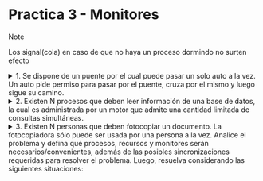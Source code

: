 # Practica 3 - Monitores
> [!NOTE]
> Los signal(cola) en caso de que no haya un proceso dormindo no surten efecto
<details>
  <summary>1. Se dispone de un puente por el cual puede pasar un solo auto a la vez. Un auto pide permiso para pasar por el puente, cruza por el mismo y luego sigue su camino.</summary>

  ``` java
    Monitor  Puente 
    cond cola;  
    int cant= 0; 
 
    Procedure entrarPuente () 
         while ( cant > 0) wait (cola); 
         cant = cant + 1;    
    end; 
 
    Procedure salirPuente () 
        cant = cant – 1; 
        signal(cola); 
    end; 
End Monitor;  
 
Process Auto [a:1..M] 
   Puente. entrarPuente (a); 
   “el auto cruza el puente” 
   Puente. salirPuente(a); 
End Process; 

  ```
<details>
  <summary>A) ¿El código funciona correctamente?
Justifique su respuesta</summary>

  Este es el contenido que se oculta hasta que haces clic. Puedes agregar texto, imágenes o incluso código aquí.

</details>
<details>
  <summary>B) ¿Se podría simplificar el programa? ¿Sin
monitor? ¿Menos procedimientos? ¿Sin
variable condition? En caso afirmativo,
rescriba el código</summary>

  Este es el contenido que se oculta hasta que haces clic. Puedes agregar texto, imágenes o incluso código aquí.

</details>
<details>
  <summary>C)¿La solución original respeta el orden de
llegada de los vehículos? Si rescribió el código
en el punto b), ¿esa solución respeta el orden
de llegada?</summary>

  Este es el contenido que se oculta hasta que haces clic. Puedes agregar texto, imágenes o incluso código aquí.

</details>
</details>

<details>
    <summary>2. Existen N procesos que deben leer información de una base de datos, la cual es administrada por un motor que admite una cantidad limitada de consultas simultáneas.</summary>
    <details>
    <summary>a) Analice el problema y defina qué procesos, recursos y monitores serán necesarios/convenientes,  además  de  las  posibles  sincronizaciones  requeridas  para resolver el problema.</summary>
    </details>
    <details>
    <summary> b) Implemente el acceso a la base por parte de los procesos, sabiendo que el motor de base de datos puede atender a lo sumo 5 consultas de lectura simultáneas.
    </summary>


``` java
    Monitor MotorBDD{
	int lugares = 0;
	cond cola;
	
	procedure pasar(){
		if(lugares == 5 ){ // si no hay lugar en la BDD me duermo 
			wait(cola);
		}
		// si hay lugar
		lugares++;
	}
	procedure salir(){
			signal(cola);
			// podria otro proceso entrar antes del que desperte ?
			lugares--;	
	}
}
```
``` java
  Process proceso[id:0..N-1]{
	Monitor.pasar();
	leerBaseDeDatos();
	Monitor.salir();

}
```
  </details>
</details>
<details>
  <summary>3.  Existen N personas que deben fotocopiar un documento. La fotocopiadora sólo puede ser 
usada  por  una  persona  a  la  vez.  Analice  el  problema  y  defina  qué  procesos,  recursos  y 
monitores serán necesarios/convenientes, además de las posibles sincronizaciones requeridas 
para resolver el problema. Luego, resuelva considerando las siguientes situaciones:</summary>
<details><summary>a) Implemente  una  solución  suponiendo  no  importa el  orden  de  uso.  Existe  una  función Fotocopiar() que simula el uso de la fotocopiadora.</summary>

``` java
Monitor impresora{
	Procedure Fotocopiar(doc:in Documento,aux:out Fotocopia ){
		aux = fotocopiar(doc);
	}
}
process persona[id:0..N-1]{
	Documento doc;
	Impresora.Fotocopiar(doc);
}
 
```
</details>
<details><summary>b) Modifique la solución de (a) para el caso en que se deba respetar el orden de llegada.</summary>

``` java
Monitor Impresora{
	cond cola;
	boolean libre=true;
	int cant=0;
	
	Procedure pasar(){
		if( !libre ){
			cant++;
			wait(cola);
		}
		libre=false;
	}
	
	Procedure Fotocopiar(doc:in Documento,aux:out Fotocopia ){
		aux = fotocopiar(doc);
	}
	
	procedure salir(){
		if(cant > 0){
			cant--;
			signal(cola);
		}
		libre=true;
	}
	
}


process Persona[id:0..N-1]{
	Fotocopia copia;
	Documento doc;
	
	Impresora.pasar();
	Impresora.Fotocopiar(doc,copia); //persona usando la fotocopiaodora
	Impresora.salir();
}
 
```
</details>
<details><summary>c) Modifique la solución de (b) para el caso en que se deba dar prioridad de acuerdo con la 
edad de cada persona (cuando la fotocopiadora está libre la debe usar la persona de mayor 
edad entre las que estén esperando para usarla).</summary>

``` java
Monitor Impresora{
	cond espera[N];
	boolean libre=true;
	int cant=0;
	colaOrdenada fila;
	int proximo;
	Procedure pasar(id,edad : in int){
		if( !libre ){
			cant++;
			insertar(fila,edad,id); // las personas son agregadas por edad
			wait(espera[id]);
		}
		libre=false;
	}
	
	Procedure Fotocopiar(doc:in Documento,aux:out Fotocopia ){
		aux = fotocopiar(doc);
	}
	
	procedure salir(){
		if(cant > 0){
			cant--;
			sacar(fila,proximo); 
			signal(espera[proximo]);
		}
		libre=true;
	}
	
}

	
process Persona[id:0..N-1]{
	Fotocopia copia;
	Documento doc;
	
	Impresora.pasar();
	Impresora.Fotocopiar(doc,copia); //persona usando la fotocopiaodora
	Impresora.salir();
}
 
```
</details>
<details><summary>d) Modifique la solución de (a) para el caso en que se deba respetar estrictamente el orden dado por el identificador del proceso (la persona X no puede usar la fotocopiadora hasta que no haya terminado de usarla la persona X-1).</summary>
</details>
<details><summary>e) Modifique la solución de (b) para el caso en que además haya un Empleado que le indica a cada persona cuando debe usar la fotocopiadora.</summary>
</details>
<details><summary>f) Modificar la solución (e) para el caso en que sean 10 fotocopiadoras. El empleado le indica a la persona cuál fotocopiadora usar y cuándo hacerlo.</summary>
</details>
</details>

  
